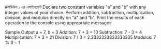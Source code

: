 #মডিউল ১ এর এসাইনমেন্ট
Declare two constant variables "a" and "b" with any integer values of your choice.
Perform addition, subtraction, multiplication, division, and modulus directly on "a"
and "b".
Print the results of each operation to the console using appropriate messages.


Sample Output
a = 7, b = 3
Addition: 7 + 3 = 10
Subtraction: 7 - 3 = 4
Multiplication: 7 * 3 = 21
Division: 7 / 3 = 2.3333333333333335
Modulus: 7 % 3 = 1

